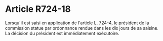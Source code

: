 # Article R724-18

Lorsqu'il est saisi en application de l'article L. 724-4, le président de la commission statue par ordonnance rendue dans les dix jours de sa saisine. La décision du président est immédiatement exécutoire.
